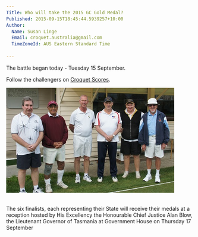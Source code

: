 ```yaml
---
Title: Who will take the 2015 GC Gold Medal?
Published: 2015-09-15T18:45:44.5939257+10:00
Author:
  Name: Susan Linge
  Email: croquet.australia@gmail.com
  TimeZoneId: AUS Eastern Standard Time

---
```

The battle began today - Tuesday 15 September.  

Follow the challengers on [Croquet Scores](https://croquetscores.com/2015/gc/aca-gold-medal).

<img src = "/gc-gold-medal-competitors.jpg" alt = "L to R Kevin Beard VIC, Tom Komene QLD, Rob McAdam TAS, Barry Haydon SA, Chris McWhirter WA, John Levick NSW"/>

<br/>The six finalists, each representing their State will receive their medals at a reception hosted by His Excellency the Honourable Chief Justice Alan Blow, the Lieutenant Governor of Tasmania at Government House on Thursday 17 September